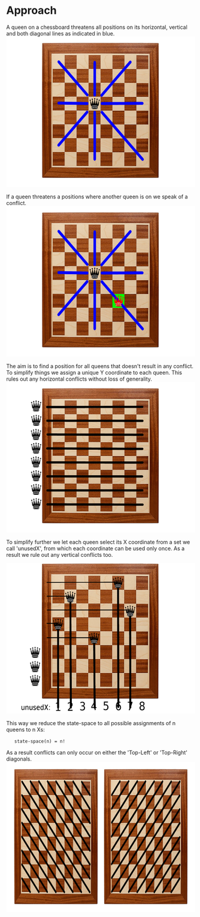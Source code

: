 # Approach

A queen on a chessboard threatens all positions on its horizontal,
vertical and both diagonal lines as indicated in blue.
<img src="https://github.com/bterwijn/NQueens/blob/master/docs/1queen.png" height="400" >

If a queen threatens a positions where another queen is on we speak of
a conflict.
<img src="https://github.com/bterwijn/NQueens/blob/master/docs/2queensConflicts.png" height="400" >

The aim is to find a position for all queens that doesn't result in
any conflict. To simplify things we assign a unique Y coordinate to
each queen. This rules out any horizontal conflicts without loss of
generality.
<img src="https://github.com/bterwijn/NQueens/blob/master/docs/fixedYs.png"
height="400" >

To simplify further we let each queen select its X coordinate from a
set we call 'unusedX', from which each coordinate can be used only
once. As a result we rule out any vertical conflicts too.

<img src="https://github.com/bterwijn/NQueens/blob/master/docs/unusedXExample.png" height="400" >

This way we reduce the state-space to all possible assignments of n
queens to n Xs:
```
   state-space(n) = n!
```

As a result conflicts can only occur on either the 'Top-Left' or
'Top-Right' diagonals.
<img src="https://github.com/bterwijn/NQueens/blob/master/docs/Diagonals.png" height="400" >
